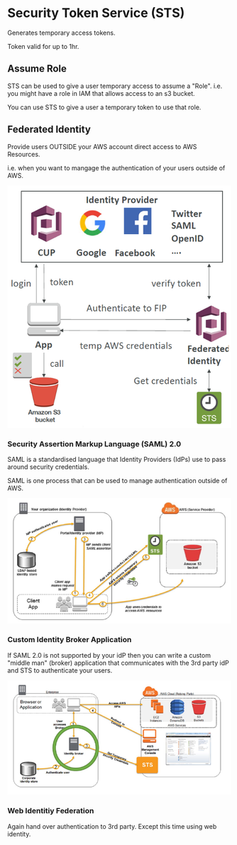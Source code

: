 # Security Token Service (STS)

Generates temporary access tokens.

Token valid for up to 1hr.

## Assume Role

STS can be used to give a user temporary access to assume a "Role". i.e. you might have a role in IAM that allows access to an s3 bucket.

You can use STS to give a user a temporary token to use that role.

## Federated Identity

Provide users OUTSIDE your AWS account direct access to AWS Resources.

i.e. when you want to mangage the authentication of your users outside of AWS.

![](./../../../img/federated_identity_pool.png)

### Security Assertion Markup Language (SAML) 2.0

SAML is a standardised language that Identity Providers (IdPs) use to pass around security credentials.

SAML is one process that can be used to manage authentication outside of AWS.

![](./../../../img/saml_2.0.png)

### Custom Identity Broker Application

If SAML 2.0 is not supported by your idP then you can write a custom "middle man" (broker) application that communicates with the 3rd party idP and STS to authenticate your users.

![](./../../../img/identity_broker.png)

### Web Identitiy Federation

Again hand over authentication to 3rd party. Except this time using web identity.